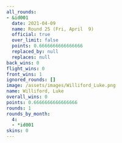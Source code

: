 ```yaml
---
all_rounds:
- &id001
  date: 2021-04-09
  name: Round 25 (Fri, April  9)
  official: true
  over_limit: false
  points: 0.6666666666666666
  replaced_by: null
  replaces: null
back_wins: 0
flight_wins: 0
front_wins: 1
ignored_rounds: []
image: /assets/images/Williford_Luke.png
name: Williford, Luke
overall_wins: 0
points: 0.6666666666666666
rounds: 1
rounds_by_month:
  4:
  - *id001
skins: 0
---
```

